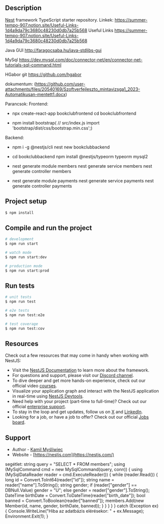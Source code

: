 
## Description

[Nest](https://github.com/nestjs/nest) framework TypeScript starter repository.
Linkek:
https://summer-tempo-907.notion.site/Useful-Links-1d4a9da79c3680c48230d0db7a25b568
Useful Links
https://summer-tempo-907.notion.site/Useful-Links-1d4a9da79c3680c48230d0db7a25b568

Java GUI
http://faragocsaba.hu/java-stdlibs-gui

MySql
https://dev.mysql.com/doc/connector-net/en/connector-net-tutorials-sql-command.html

HGabor git
https://github.com/hgabor

dokumentum: (https://github.com/user-attachments/files/20540169/Szoftverfejleszto_mintavizsga1_2023-Automatikusan-mentett1.docx)


Parancsok:
Frontend:
- npx create-react-app bookclubfrontend
  cd bookclubfrontend
  
- npm install bootstrap( // src/index.js import 'bootstrap/dist/css/bootstrap.min.css';)

Backend:
- npm i -g @nestjs/cli
  nest new bookclubbackend
  
- cd bookclubbackend
  npm install @nestjs/typeorm typeorm mysql2

- nest generate module members
  nest generate service members
  nest generate controller members

- nest generate module payments
  nest generate service payments
  nest generate controller payments




## Project setup

```bash
$ npm install
```

## Compile and run the project

```bash
# development
$ npm run start

# watch mode
$ npm run start:dev

# production mode
$ npm run start:prod
```

## Run tests

```bash
# unit tests
$ npm run test

# e2e tests
$ npm run test:e2e

# test coverage
$ npm run test:cov
```

## Resources

Check out a few resources that may come in handy when working with NestJS:

- Visit the [NestJS Documentation](https://docs.nestjs.com) to learn more about the framework.
- For questions and support, please visit our [Discord channel](https://discord.gg/G7Qnnhy).
- To dive deeper and get more hands-on experience, check out our official video [courses](https://courses.nestjs.com/).
- Visualize your application graph and interact with the NestJS application in real-time using [NestJS Devtools](https://devtools.nestjs.com).
- Need help with your project (part-time to full-time)? Check out our official [enterprise support](https://enterprise.nestjs.com).
- To stay in the loop and get updates, follow us on [X](https://x.com/nestframework) and [LinkedIn](https://linkedin.com/company/nestjs).
- Looking for a job, or have a job to offer? Check out our official [Jobs board](https://jobs.nestjs.com).

## Support

- Author - [Kamil Myśliwiec](https://twitter.com/kammysliwiec)
- Website - [https://nestjs.com](https://nestjs.com/)

segétlet:
        string query = "SELECT * FROM members";
        using (MySqlCommand cmd = new MySqlCommand(query, conn))
        {
            using (MySqlDataReader reader = cmd.ExecuteReader())
            {
                while (reader.Read())
                {
                    long id = Convert.ToInt64(reader["id"]);
                    string name = reader["name"].ToString();
                    string gender;
                    if (reader["gender"] == DBNull.Value)
                        gender = "U";
                    else
                        gender = reader["gender"].ToString();
                    DateTime birthDate = Convert.ToDateTime(reader["birth_date"]);
                    bool banned = Convert.ToBoolean(reader["banned"]);
                    members.Add(new Member(id, name, gender, birthDate, banned));
                }
            }
        }
    }
}
catch (Exception ex)
{
    Console.WriteLine("Hiba az adatbázis elérésekor: " + ex.Message);
    Environment.Exit(1);
}

<DataGrid x:Name="MemberGrid" AutoGenerateColumns="False" CanUserAddRows="False" SelectionMode="Single" Width="687">
    <DataGrid.Columns>
        <DataGridTextColumn Header="Név" Binding="{Binding Name}" Width="*"/>
        <DataGridTextColumn Header="Nem" Binding="{Binding Gender}" Width="100"/>
        <DataGridTextColumn Header="Születési dátum" Binding="{Binding BirthDate, StringFormat=yyyy-MM-dd}" Width="150"/>
        <DataGridTextColumn Header="Kitiltva" Binding="{Binding BannedDisplay}" Width="100"/>
    </DataGrid.Columns>
</DataGrid>

